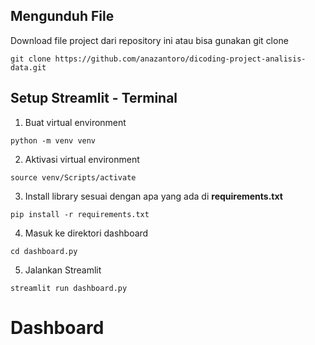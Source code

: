 ## Mengunduh File
  Download file project dari repository ini atau bisa gunakan git clone
  ```
  git clone https://github.com/anazantoro/dicoding-project-analisis-data.git
  ```
## Setup Streamlit - Terminal
1. Buat virtual environment
  ```
  python -m venv venv
  ```
2. Aktivasi virtual environment
  ```
  source venv/Scripts/activate
  ```
3. Install library sesuai dengan apa yang ada di **requirements.txt**
  ```
  pip install -r requirements.txt
  ```
4. Masuk ke direktori dashboard
  ```
  cd dashboard.py
  ```
5. Jalankan Streamlit
  ```
  streamlit run dashboard.py
  ```

# Dashboard
